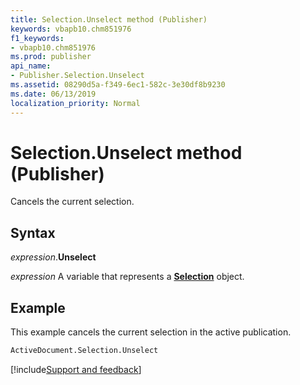 ```yaml
---
title: Selection.Unselect method (Publisher)
keywords: vbapb10.chm851976
f1_keywords:
- vbapb10.chm851976
ms.prod: publisher
api_name:
- Publisher.Selection.Unselect
ms.assetid: 08290d5a-f349-6ec1-582c-3e30df8b9230
ms.date: 06/13/2019
localization_priority: Normal
---
```



# Selection.Unselect method (Publisher)

Cancels the current selection.


## Syntax

_expression_.**Unselect**

_expression_ A variable that represents a **[Selection](Publisher.Selection.md)** object.


## Example

This example cancels the current selection in the active publication.

```vb
ActiveDocument.Selection.Unselect
```

[!include[Support and feedback](~/includes/feedback-boilerplate.md)]